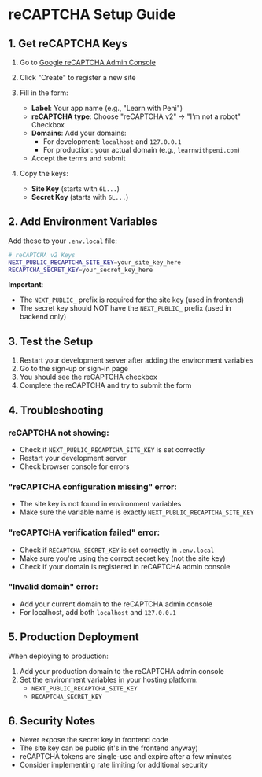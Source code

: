 # reCAPTCHA Setup Guide

## 1. Get reCAPTCHA Keys

1. Go to [Google reCAPTCHA Admin Console](https://www.google.com/recaptcha/admin)
2. Click "Create" to register a new site
3. Fill in the form:

   - **Label**: Your app name (e.g., "Learn with Peni")
   - **reCAPTCHA type**: Choose "reCAPTCHA v2" → "I'm not a robot" Checkbox
   - **Domains**: Add your domains:
     - For development: `localhost` and `127.0.0.1`
     - For production: your actual domain (e.g., `learnwithpeni.com`)
   - Accept the terms and submit

4. Copy the keys:
   - **Site Key** (starts with `6L...`)
   - **Secret Key** (starts with `6L...`)

## 2. Add Environment Variables

Add these to your `.env.local` file:

```bash
# reCAPTCHA v2 Keys
NEXT_PUBLIC_RECAPTCHA_SITE_KEY=your_site_key_here
RECAPTCHA_SECRET_KEY=your_secret_key_here
```

**Important**:

- The `NEXT_PUBLIC_` prefix is required for the site key (used in frontend)
- The secret key should NOT have the `NEXT_PUBLIC_` prefix (used in backend only)

## 3. Test the Setup

1. Restart your development server after adding the environment variables
2. Go to the sign-up or sign-in page
3. You should see the reCAPTCHA checkbox
4. Complete the reCAPTCHA and try to submit the form

## 4. Troubleshooting

### reCAPTCHA not showing:

- Check if `NEXT_PUBLIC_RECAPTCHA_SITE_KEY` is set correctly
- Restart your development server
- Check browser console for errors

### "reCAPTCHA configuration missing" error:

- The site key is not found in environment variables
- Make sure the variable name is exactly `NEXT_PUBLIC_RECAPTCHA_SITE_KEY`

### "reCAPTCHA verification failed" error:

- Check if `RECAPTCHA_SECRET_KEY` is set correctly in `.env.local`
- Make sure you're using the correct secret key (not the site key)
- Check if your domain is registered in reCAPTCHA admin console

### "Invalid domain" error:

- Add your current domain to the reCAPTCHA admin console
- For localhost, add both `localhost` and `127.0.0.1`

## 5. Production Deployment

When deploying to production:

1. Add your production domain to the reCAPTCHA admin console
2. Set the environment variables in your hosting platform:
   - `NEXT_PUBLIC_RECAPTCHA_SITE_KEY`
   - `RECAPTCHA_SECRET_KEY`

## 6. Security Notes

- Never expose the secret key in frontend code
- The site key can be public (it's in the frontend anyway)
- reCAPTCHA tokens are single-use and expire after a few minutes
- Consider implementing rate limiting for additional security
